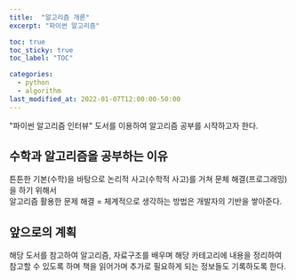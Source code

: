 ```yaml
---
title:  "알고리즘 개론"
excerpt: "파이썬 알고리즘"

toc: true
toc_sticky: true
toc_label: "TOC"

categories:
  - python
  - algorithm
last_modified_at: 2022-01-07T12:00:00-50:00
---
```


"파이썬 알고리즘 인터뷰" 도서를 이용하여 알고리즘 공부를 시작하고자 한다.

## 수학과 알고리즘을 공부하는 이유
  튼튼한 기본(수학)을 바탕으로 논리적 사고(수학적 사고)를 거쳐 문체 해결(프로그래밍)을 하기 위해서  
  알고리즘 활용한 문제 해결 = 체계적으로 생각하는 방법은 개발자의 기반을 쌓아준다.

## 앞으로의 계획
  해당 도서를 참고하여 알고리즘, 자료구조를 배우며 해당 카테고리에 내용을 정리하여 참고할 수 있도록 하며
  책을 읽어가며 추가로 필요하게 되는 정보들도 기록하도록 한다.